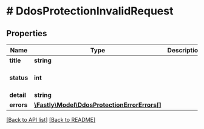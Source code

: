 # # DdosProtectionInvalidRequest

## Properties

Name | Type | Description | Notes
------------ | ------------- | ------------- | -------------
**title** | **string** |  | 
**status** | **int** |  |  [one of: 400]
**detail** | **string** |  | 
**errors** | [**\Fastly\Model\DdosProtectionErrorErrors[]**](DdosProtectionErrorErrors.md) |  | 


[[Back to API list]](../../README.md#endpoints) [[Back to README]](../../README.md)
